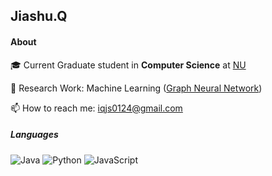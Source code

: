 ## Jiashu.Q

#### About
🎓 Current Graduate student in **Computer Science** at [NU](https://www.northeastern.edu/)

🔬 Research Work: Machine Learning ([Graph Neural Network](https://dl.acm.org/doi/10.1145/3583780.3614834))

📫 How to reach me: [iqjs0124@gmail.com](mailto:iqjs0124@gmail.com)



##### Languages
![Java](https://img.shields.io/badge/-Java-007396?style=flat-square&logo=java&logoColor=white) ![Python](https://img.shields.io/badge/-Python-3776AB?style=flat-square&logo=python&logoColor=white)  ![JavaScript](https://img.shields.io/badge/-JavaScript-F7DF1E?style=flat-square&logo=javascript&logoColor=black)
